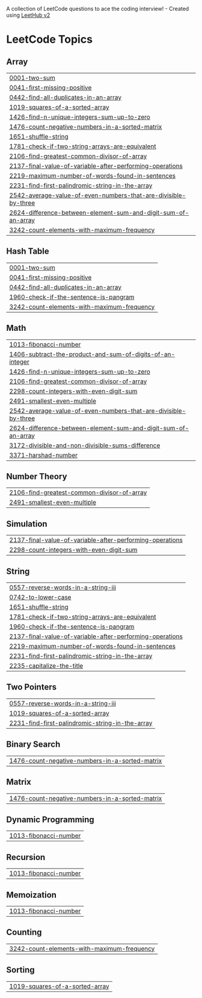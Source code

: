 A collection of LeetCode questions to ace the coding interview! - Created using [LeetHub v2](https://github.com/arunbhardwaj/LeetHub-2.0)
<!---LeetCode Topics Start-->
# LeetCode Topics
## Array
|  |
| ------- |
| [0001-two-sum](https://github.com/angadkt/leetcode/tree/master/0001-two-sum) |
| [0041-first-missing-positive](https://github.com/angadkt/leetcode/tree/master/0041-first-missing-positive) |
| [0442-find-all-duplicates-in-an-array](https://github.com/angadkt/leetcode/tree/master/0442-find-all-duplicates-in-an-array) |
| [1019-squares-of-a-sorted-array](https://github.com/angadkt/leetcode/tree/master/1019-squares-of-a-sorted-array) |
| [1426-find-n-unique-integers-sum-up-to-zero](https://github.com/angadkt/leetcode/tree/master/1426-find-n-unique-integers-sum-up-to-zero) |
| [1476-count-negative-numbers-in-a-sorted-matrix](https://github.com/angadkt/leetcode/tree/master/1476-count-negative-numbers-in-a-sorted-matrix) |
| [1651-shuffle-string](https://github.com/angadkt/leetcode/tree/master/1651-shuffle-string) |
| [1781-check-if-two-string-arrays-are-equivalent](https://github.com/angadkt/leetcode/tree/master/1781-check-if-two-string-arrays-are-equivalent) |
| [2106-find-greatest-common-divisor-of-array](https://github.com/angadkt/leetcode/tree/master/2106-find-greatest-common-divisor-of-array) |
| [2137-final-value-of-variable-after-performing-operations](https://github.com/angadkt/leetcode/tree/master/2137-final-value-of-variable-after-performing-operations) |
| [2219-maximum-number-of-words-found-in-sentences](https://github.com/angadkt/leetcode/tree/master/2219-maximum-number-of-words-found-in-sentences) |
| [2231-find-first-palindromic-string-in-the-array](https://github.com/angadkt/leetcode/tree/master/2231-find-first-palindromic-string-in-the-array) |
| [2542-average-value-of-even-numbers-that-are-divisible-by-three](https://github.com/angadkt/leetcode/tree/master/2542-average-value-of-even-numbers-that-are-divisible-by-three) |
| [2624-difference-between-element-sum-and-digit-sum-of-an-array](https://github.com/angadkt/leetcode/tree/master/2624-difference-between-element-sum-and-digit-sum-of-an-array) |
| [3242-count-elements-with-maximum-frequency](https://github.com/angadkt/leetcode/tree/master/3242-count-elements-with-maximum-frequency) |
## Hash Table
|  |
| ------- |
| [0001-two-sum](https://github.com/angadkt/leetcode/tree/master/0001-two-sum) |
| [0041-first-missing-positive](https://github.com/angadkt/leetcode/tree/master/0041-first-missing-positive) |
| [0442-find-all-duplicates-in-an-array](https://github.com/angadkt/leetcode/tree/master/0442-find-all-duplicates-in-an-array) |
| [1960-check-if-the-sentence-is-pangram](https://github.com/angadkt/leetcode/tree/master/1960-check-if-the-sentence-is-pangram) |
| [3242-count-elements-with-maximum-frequency](https://github.com/angadkt/leetcode/tree/master/3242-count-elements-with-maximum-frequency) |
## Math
|  |
| ------- |
| [1013-fibonacci-number](https://github.com/angadkt/leetcode/tree/master/1013-fibonacci-number) |
| [1406-subtract-the-product-and-sum-of-digits-of-an-integer](https://github.com/angadkt/leetcode/tree/master/1406-subtract-the-product-and-sum-of-digits-of-an-integer) |
| [1426-find-n-unique-integers-sum-up-to-zero](https://github.com/angadkt/leetcode/tree/master/1426-find-n-unique-integers-sum-up-to-zero) |
| [2106-find-greatest-common-divisor-of-array](https://github.com/angadkt/leetcode/tree/master/2106-find-greatest-common-divisor-of-array) |
| [2298-count-integers-with-even-digit-sum](https://github.com/angadkt/leetcode/tree/master/2298-count-integers-with-even-digit-sum) |
| [2491-smallest-even-multiple](https://github.com/angadkt/leetcode/tree/master/2491-smallest-even-multiple) |
| [2542-average-value-of-even-numbers-that-are-divisible-by-three](https://github.com/angadkt/leetcode/tree/master/2542-average-value-of-even-numbers-that-are-divisible-by-three) |
| [2624-difference-between-element-sum-and-digit-sum-of-an-array](https://github.com/angadkt/leetcode/tree/master/2624-difference-between-element-sum-and-digit-sum-of-an-array) |
| [3172-divisible-and-non-divisible-sums-difference](https://github.com/angadkt/leetcode/tree/master/3172-divisible-and-non-divisible-sums-difference) |
| [3371-harshad-number](https://github.com/angadkt/leetcode/tree/master/3371-harshad-number) |
## Number Theory
|  |
| ------- |
| [2106-find-greatest-common-divisor-of-array](https://github.com/angadkt/leetcode/tree/master/2106-find-greatest-common-divisor-of-array) |
| [2491-smallest-even-multiple](https://github.com/angadkt/leetcode/tree/master/2491-smallest-even-multiple) |
## Simulation
|  |
| ------- |
| [2137-final-value-of-variable-after-performing-operations](https://github.com/angadkt/leetcode/tree/master/2137-final-value-of-variable-after-performing-operations) |
| [2298-count-integers-with-even-digit-sum](https://github.com/angadkt/leetcode/tree/master/2298-count-integers-with-even-digit-sum) |
## String
|  |
| ------- |
| [0557-reverse-words-in-a-string-iii](https://github.com/angadkt/leetcode/tree/master/0557-reverse-words-in-a-string-iii) |
| [0742-to-lower-case](https://github.com/angadkt/leetcode/tree/master/0742-to-lower-case) |
| [1651-shuffle-string](https://github.com/angadkt/leetcode/tree/master/1651-shuffle-string) |
| [1781-check-if-two-string-arrays-are-equivalent](https://github.com/angadkt/leetcode/tree/master/1781-check-if-two-string-arrays-are-equivalent) |
| [1960-check-if-the-sentence-is-pangram](https://github.com/angadkt/leetcode/tree/master/1960-check-if-the-sentence-is-pangram) |
| [2137-final-value-of-variable-after-performing-operations](https://github.com/angadkt/leetcode/tree/master/2137-final-value-of-variable-after-performing-operations) |
| [2219-maximum-number-of-words-found-in-sentences](https://github.com/angadkt/leetcode/tree/master/2219-maximum-number-of-words-found-in-sentences) |
| [2231-find-first-palindromic-string-in-the-array](https://github.com/angadkt/leetcode/tree/master/2231-find-first-palindromic-string-in-the-array) |
| [2235-capitalize-the-title](https://github.com/angadkt/leetcode/tree/master/2235-capitalize-the-title) |
## Two Pointers
|  |
| ------- |
| [0557-reverse-words-in-a-string-iii](https://github.com/angadkt/leetcode/tree/master/0557-reverse-words-in-a-string-iii) |
| [1019-squares-of-a-sorted-array](https://github.com/angadkt/leetcode/tree/master/1019-squares-of-a-sorted-array) |
| [2231-find-first-palindromic-string-in-the-array](https://github.com/angadkt/leetcode/tree/master/2231-find-first-palindromic-string-in-the-array) |
## Binary Search
|  |
| ------- |
| [1476-count-negative-numbers-in-a-sorted-matrix](https://github.com/angadkt/leetcode/tree/master/1476-count-negative-numbers-in-a-sorted-matrix) |
## Matrix
|  |
| ------- |
| [1476-count-negative-numbers-in-a-sorted-matrix](https://github.com/angadkt/leetcode/tree/master/1476-count-negative-numbers-in-a-sorted-matrix) |
## Dynamic Programming
|  |
| ------- |
| [1013-fibonacci-number](https://github.com/angadkt/leetcode/tree/master/1013-fibonacci-number) |
## Recursion
|  |
| ------- |
| [1013-fibonacci-number](https://github.com/angadkt/leetcode/tree/master/1013-fibonacci-number) |
## Memoization
|  |
| ------- |
| [1013-fibonacci-number](https://github.com/angadkt/leetcode/tree/master/1013-fibonacci-number) |
## Counting
|  |
| ------- |
| [3242-count-elements-with-maximum-frequency](https://github.com/angadkt/leetcode/tree/master/3242-count-elements-with-maximum-frequency) |
## Sorting
|  |
| ------- |
| [1019-squares-of-a-sorted-array](https://github.com/angadkt/leetcode/tree/master/1019-squares-of-a-sorted-array) |
<!---LeetCode Topics End-->